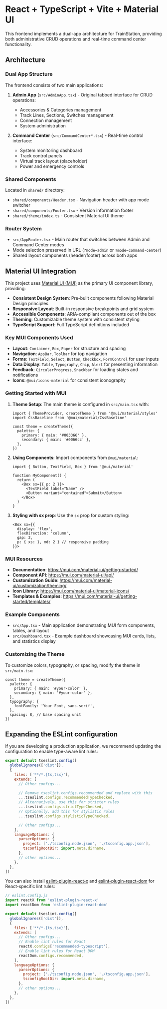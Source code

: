 # React + TypeScript + Vite + Material UI

This frontend implements a dual-app architecture for TrainStation, providing both administrative CRUD operations and real-time command center functionality.

## Architecture

### Dual App Structure

The frontend consists of two main applications:

1. **Admin App** (`src/AdminApp.tsx`) - Original tabbed interface for CRUD operations:
   - Accessories & Categories management
   - Track Lines, Sections, Switches management
   - Connection management
   - System administration

2. **Command Center** (`src/CommandCenter*.tsx`) - Real-time control interface:
   - System monitoring dashboard
   - Track control panels
   - Virtual track layout (placeholder)
   - Power and emergency controls

### Shared Components

Located in `shared/` directory:
- `shared/components/Header.tsx` - Navigation header with app mode switcher
- `shared/components/Footer.tsx` - Version information footer
- `shared/theme/index.ts` - Consistent Material UI theme

### Router System

- `src/AppRouter.tsx` - Main router that switches between Admin and Command Center modes
- Mode selection preserved in URL (`?mode=admin` or `?mode=command-center`)
- Shared layout components (header/footer) across both apps

## Material UI Integration

This project uses [Material UI (MUI)](https://mui.com/) as the primary UI component library, providing:

- **Consistent Design System**: Pre-built components following Material Design principles
- **Responsive Layout**: Built-in responsive breakpoints and grid system  
- **Accessible Components**: ARIA-compliant components out of the box
- **Theming**: Customizable theme system with consistent styling
- **TypeScript Support**: Full TypeScript definitions included

### Key MUI Components Used

- **Layout**: `Container`, `Box`, `Paper` for structure and spacing
- **Navigation**: `AppBar`, `Toolbar` for top navigation
- **Forms**: `TextField`, `Select`, `Button`, `Checkbox`, `FormControl` for user inputs
- **Data Display**: `Table`, `Typography`, `Chip`, `Alert` for presenting information
- **Feedback**: `CircularProgress`, `Snackbar` for loading states and notifications
- **Icons**: `@mui/icons-material` for consistent iconography

### Getting Started with MUI

1. **Theme Setup**: The main theme is configured in `src/main.tsx` with:
   ```tsx
   import { ThemeProvider, createTheme } from '@mui/material/styles'
   import CssBaseline from '@mui/material/CssBaseline'
   
   const theme = createTheme({
     palette: {
       primary: { main: '#003366' },
       secondary: { main: '#0066cc' },
     },
   })
   ```

2. **Using Components**: Import components from `@mui/material`:
   ```tsx
   import { Button, TextField, Box } from '@mui/material'
   
   function MyComponent() {
     return (
       <Box sx={{ p: 2 }}>
         <TextField label="Name" />
         <Button variant="contained">Submit</Button>
       </Box>
     )
   }
   ```

3. **Styling with sx prop**: Use the `sx` prop for custom styling:
   ```tsx
   <Box sx={{ 
     display: 'flex', 
     flexDirection: 'column', 
     gap: 2,
     p: { xs: 1, md: 2 } // responsive padding
   }}>
   ```

### MUI Resources

- **Documentation**: https://mui.com/material-ui/getting-started/
- **Component API**: https://mui.com/material-ui/api/
- **Customization Guide**: https://mui.com/material-ui/customization/theming/
- **Icon Library**: https://mui.com/material-ui/material-icons/
- **Templates & Examples**: https://mui.com/material-ui/getting-started/templates/

### Example Components

- `src/App.tsx` - Main application demonstrating MUI form components, tables, and layout
- `src/Dashboard.tsx` - Example dashboard showcasing MUI cards, lists, and statistics display

### Customizing the Theme

To customize colors, typography, or spacing, modify the theme in `src/main.tsx`:

```tsx
const theme = createTheme({
  palette: {
    primary: { main: '#your-color' },
    secondary: { main: '#your-color' },
  },
  typography: {
    fontFamily: 'Your Font, sans-serif',
  },
  spacing: 8, // base spacing unit
})
```

## Expanding the ESLint configuration

If you are developing a production application, we recommend updating the configuration to enable type-aware lint rules:

```js
export default tseslint.config([
  globalIgnores(['dist']),
  {
    files: ['**/*.{ts,tsx}'],
    extends: [
      // Other configs...

      // Remove tseslint.configs.recommended and replace with this
      ...tseslint.configs.recommendedTypeChecked,
      // Alternatively, use this for stricter rules
      ...tseslint.configs.strictTypeChecked,
      // Optionally, add this for stylistic rules
      ...tseslint.configs.stylisticTypeChecked,

      // Other configs...
    ],
    languageOptions: {
      parserOptions: {
        project: ['./tsconfig.node.json', './tsconfig.app.json'],
        tsconfigRootDir: import.meta.dirname,
      },
      // other options...
    },
  },
])
```

You can also install [eslint-plugin-react-x](https://github.com/Rel1cx/eslint-react/tree/main/packages/plugins/eslint-plugin-react-x) and [eslint-plugin-react-dom](https://github.com/Rel1cx/eslint-react/tree/main/packages/plugins/eslint-plugin-react-dom) for React-specific lint rules:

```js
// eslint.config.js
import reactX from 'eslint-plugin-react-x'
import reactDom from 'eslint-plugin-react-dom'

export default tseslint.config([
  globalIgnores(['dist']),
  {
    files: ['**/*.{ts,tsx}'],
    extends: [
      // Other configs...
      // Enable lint rules for React
      reactX.configs['recommended-typescript'],
      // Enable lint rules for React DOM
      reactDom.configs.recommended,
    ],
    languageOptions: {
      parserOptions: {
        project: ['./tsconfig.node.json', './tsconfig.app.json'],
        tsconfigRootDir: import.meta.dirname,
      },
      // other options...
    },
  },
])
```
